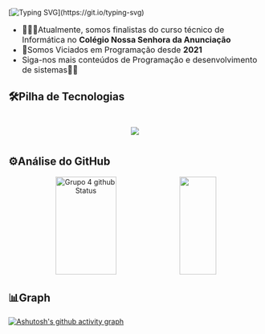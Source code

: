 [![Typing SVG](https://readme-typing-svg.herokuapp.com?font=%22Arial%22%2C+sans-serif;&weight=500&size=40&duration=3000&pause=1000&color=ffffff&center=verdadeiro&vCenter=verdadeiro&repeat=verdadeiro&random=falso&width=900&lines=Seja+bem-vindo+ao+GRUPO+4👻;Nós+somos+diferente+dos+iguais+💀☠️;Makene,+Cesário,+Mayala,+Mateus+🤺;)](https://git.io/typing-svg)
<ul style="font-size: 16px;">
    <li>🧑🏿‍💻Atualmente, somos finalistas do curso técnico de Informática no <b>Colégio Nossa Senhora da Anunciação</b></li>
    <li>💓Somos Viciados em Programação desde <b>2021</b></li>
    <li>Siga-nos mais conteúdos de Programação e desenvolvimento de sistemas🤝🏾</li>
</ul>

## 🛠️Pilha de Tecnologias

<div align="center" style="display: inline_block; margin: 40px 0px;">

<p align="center">
  <a href="https://skillicons.dev">
    <img src="https://skillicons.dev/icons?i=c,cpp,cs,java,py,html,css,js,ts" />
  </a>
</p>

</div>

## ⚙️Análise do GitHub
<div align="center">
        <img width="49%" height="195px" src="https://github-readme-stats.vercel.app/api?username=grupo444&show_icons=true&count_private=true&hide_border=true&title_color=949494&text_color=ffffff&bg_color=000000" alt="Grupo 4 github Status"/>
        <img width="38%" height="195px" src="https://github-readme-stats.vercel.app/api/top-langs/?username=grupo444&layout=compact&hide_border=true&title_color=949494&text_color=949494&bg&bg_color=000000"/>
</div>

## 📊Graph
[![Ashutosh's github activity graph](https://github-readme-activity-graph.vercel.app/graph?username=grupo444&bg_color=000000&color=ffffff&line=ffffff&point=949494&area=true&hide_border=true)](https://github.com/ashutosh00710/github-readme-activity-graph)
